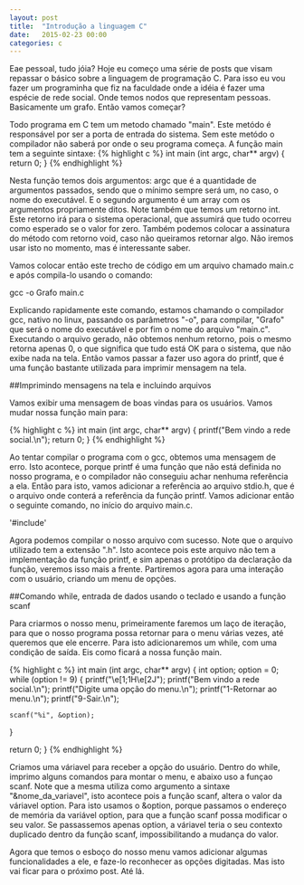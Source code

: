 ```yaml
---
layout: post
title:  "Introdução a linguagem C"
date:   2015-02-23 00:00
categories: c
---
```


Eae pessoal, tudo jóia? Hoje eu começo uma série de posts que visam repassar o básico sobre a linguagem de programação C. Para isso eu vou fazer um programinha que fiz na faculdade onde a idéia é fazer uma espécie de rede social. Onde temos nodos que representam pessoas. Basicamente um grafo. Então vamos começar?

Todo programa em C tem um metodo chamado "main". Este metódo é responsável por ser a porta de entrada do sistema. Sem este metódo o compilador não saberá por onde o seu programa começa. A função main tem a seguinte sintaxe:
{% highlight c %}
int main (int argc, char** argv)
{
   return 0;
}
{% endhighlight %}

Nesta função temos dois argumentos: argc que é a quantidade de argumentos passados, sendo que o mínimo sempre será um, no caso, o nome do executável. E o segundo argumento é um array com os argumentos propriamente ditos. Note também que temos um retorno int. Este retorno irá para o sistema operacional, que assumirá que tudo ocorreu como esperado se o valor for zero. Também podemos colocar a assinatura do método com retorno void, caso não queiramos retornar algo. Não iremos usar isto no momento, mas é interessante saber.

Vamos colocar então este trecho de código em um arquivo chamado main.c e após compila-lo usando o comando:

gcc -o Grafo main.c

Explicando rapidamente este comando, estamos chamando o compilador gcc, nativo no linux, passando os parâmetros "-o", para compilar, "Grafo" que será o nome do executável e por fim o nome do arquivo "main.c". Executando o arquivo gerado, não obtemos nenhum retorno, pois o mesmo retorna apenas 0, o que significa que tudo está OK para o sistema, que não exibe nada na tela. Então vamos passar a fazer uso agora do printf, que é uma função bastante utilizada para imprimir mensagem na tela.

##Imprimindo mensagens na tela e incluindo arquivos

Vamos exibir uma mensagem de boas vindas para os usuários. Vamos mudar nossa função main para:

{% highlight c %}
int main (int argc, char** argv)
{
   printf("Bem vindo a rede social.\n");
   return 0;
}
{% endhighlight %}

Ao tentar compilar o programa com o gcc, obtemos uma mensagem de erro. Isto acontece, porque printf é uma função que não está definida no nosso programa, e o compilador não conseguiu achar nenhuma referência a ela. Então para isto, vamos adicionar a referência ao arquivo stdio.h, que é o arquivo onde conterá a referência da função printf. Vamos adicionar então o seguinte comando, no início do arquivo main.c.

'#include'

Agora podemos compilar o nosso arquivo com sucesso. Note que o arquivo utilizado tem a extensão ".h". Isto acontece pois este arquivo não tem a implementação da função printf, e sim apenas o protótipo da declaração da função, veremos isso mais a frente. Partiremos agora para uma interação com o usuário, criando um menu de opções.

##Comando while, entrada de dados usando o teclado e usando a função scanf

Para criarmos o nosso menu, primeiramente faremos um laço de iteração, para que o nosso programa possa retornar para o menu várias vezes, até queremos que ele encerre. Para isto adicionaremos um while, com uma condição de saída. Eis como ficará a nossa função main.

{% highlight c %}
int main (int argc, char** argv)
{
  int option;
  option = 0;
  while (option != 9)
  {
    printf("\e[1;1H\e[2J");
    printf("Bem vindo a rede social.\n");
    printf("Digite uma opção do menu.\n");
    printf("1-Retornar ao menu.\n");
    printf("9-Sair.\n");

    scanf("%i", &option);
  }
  
   return 0;
}
{% endhighlight %}

Criamos uma váriavel para receber a opção do usuário. Dentro do while, imprimo alguns comandos para montar o menu, e abaixo uso a funçao scanf. Note que a mesma utiliza como argumento a sintaxe "&nome_da_variavel", isto acontece pois a função scanf, altera o valor da váriavel option. Para isto usamos o &option, porque passamos o endereço de memória da variável option, para que a função scanf possa modificar o seu valor. Se passassemos apenas option, a váriavel teria o seu contexto duplicado dentro da função scanf, impossibilitando a mudança do valor. 

Agora que temos o esboço do nosso menu vamos adicionar algumas funcionalidades a ele, e faze-lo reconhecer as opções digitadas. Mas isto vai ficar para o próximo post. Até lá.